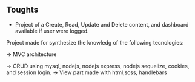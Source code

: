## Toughts

* Project of a Create, Read, Update and Delete content, and dashboard available if user were logged.

Project made for synthesize the knowledg of the following tecnologies:
<p>-> MVC architecture</p>
-> CRUD using mysql, nodejs, nodejs express, nodejs sequelize, cookies, and session login. 
-> View part made with html,scss, handlebars
